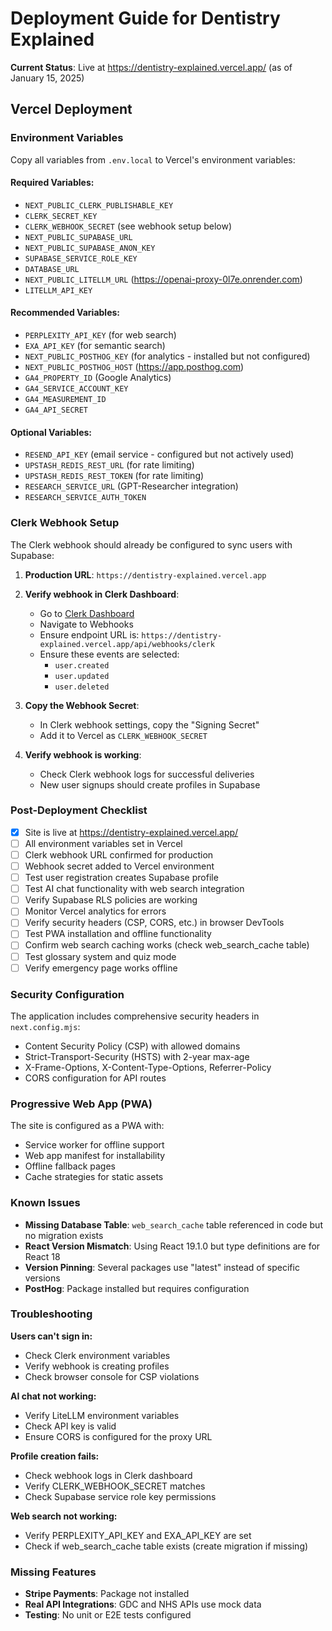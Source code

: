 # Deployment Guide for Dentistry Explained

**Current Status**: Live at https://dentistry-explained.vercel.app/ (as of January 15, 2025)

## Vercel Deployment

### Environment Variables
Copy all variables from `.env.local` to Vercel's environment variables:

#### Required Variables:
- `NEXT_PUBLIC_CLERK_PUBLISHABLE_KEY`
- `CLERK_SECRET_KEY`
- `CLERK_WEBHOOK_SECRET` (see webhook setup below)
- `NEXT_PUBLIC_SUPABASE_URL`
- `NEXT_PUBLIC_SUPABASE_ANON_KEY`
- `SUPABASE_SERVICE_ROLE_KEY`
- `DATABASE_URL`
- `NEXT_PUBLIC_LITELLM_URL` (https://openai-proxy-0l7e.onrender.com)
- `LITELLM_API_KEY`

#### Recommended Variables:
- `PERPLEXITY_API_KEY` (for web search)
- `EXA_API_KEY` (for semantic search)
- `NEXT_PUBLIC_POSTHOG_KEY` (for analytics - installed but not configured)
- `NEXT_PUBLIC_POSTHOG_HOST` (https://app.posthog.com)
- `GA4_PROPERTY_ID` (Google Analytics)
- `GA4_SERVICE_ACCOUNT_KEY`
- `GA4_MEASUREMENT_ID`
- `GA4_API_SECRET`

#### Optional Variables:
- `RESEND_API_KEY` (email service - configured but not actively used)
- `UPSTASH_REDIS_REST_URL` (for rate limiting)
- `UPSTASH_REDIS_REST_TOKEN` (for rate limiting)
- `RESEARCH_SERVICE_URL` (GPT-Researcher integration)
- `RESEARCH_SERVICE_AUTH_TOKEN`

### Clerk Webhook Setup

The Clerk webhook should already be configured to sync users with Supabase:

1. **Production URL**: `https://dentistry-explained.vercel.app`

2. **Verify webhook in Clerk Dashboard**:
   - Go to [Clerk Dashboard](https://dashboard.clerk.com)
   - Navigate to Webhooks
   - Ensure endpoint URL is: `https://dentistry-explained.vercel.app/api/webhooks/clerk`
   - Ensure these events are selected:
     - `user.created`
     - `user.updated`
     - `user.deleted`

3. **Copy the Webhook Secret**:
   - In Clerk webhook settings, copy the "Signing Secret"
   - Add it to Vercel as `CLERK_WEBHOOK_SECRET`

4. **Verify webhook is working**:
   - Check Clerk webhook logs for successful deliveries
   - New user signups should create profiles in Supabase

### Post-Deployment Checklist

- [x] Site is live at https://dentistry-explained.vercel.app/
- [ ] All environment variables set in Vercel
- [ ] Clerk webhook URL confirmed for production
- [ ] Webhook secret added to Vercel environment
- [ ] Test user registration creates Supabase profile
- [ ] Test AI chat functionality with web search integration
- [ ] Verify Supabase RLS policies are working
- [ ] Monitor Vercel analytics for errors
- [ ] Verify security headers (CSP, CORS, etc.) in browser DevTools
- [ ] Test PWA installation and offline functionality
- [ ] Confirm web search caching works (check web_search_cache table)
- [ ] Test glossary system and quiz mode
- [ ] Verify emergency page works offline

### Security Configuration

The application includes comprehensive security headers in `next.config.mjs`:
- Content Security Policy (CSP) with allowed domains
- Strict-Transport-Security (HSTS) with 2-year max-age
- X-Frame-Options, X-Content-Type-Options, Referrer-Policy
- CORS configuration for API routes

### Progressive Web App (PWA)

The site is configured as a PWA with:
- Service worker for offline support
- Web app manifest for installability
- Offline fallback pages
- Cache strategies for static assets

### Known Issues

- **Missing Database Table**: `web_search_cache` table referenced in code but no migration exists
- **React Version Mismatch**: Using React 19.1.0 but type definitions are for React 18
- **Version Pinning**: Several packages use "latest" instead of specific versions
- **PostHog**: Package installed but requires configuration

### Troubleshooting

**Users can't sign in:**
- Check Clerk environment variables
- Verify webhook is creating profiles
- Check browser console for CSP violations

**AI chat not working:**
- Verify LiteLLM environment variables
- Check API key is valid
- Ensure CORS is configured for the proxy URL

**Profile creation fails:**
- Check webhook logs in Clerk dashboard
- Verify CLERK_WEBHOOK_SECRET matches
- Check Supabase service role key permissions

**Web search not working:**
- Verify PERPLEXITY_API_KEY and EXA_API_KEY are set
- Check if web_search_cache table exists (create migration if missing)

### Missing Features

- **Stripe Payments**: Package not installed
- **Real API Integrations**: GDC and NHS APIs use mock data
- **Testing**: No unit or E2E tests configured